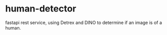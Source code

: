 # human-detector
fastapi rest service, using Detrex and DINO to determine if an image is of a human. 
